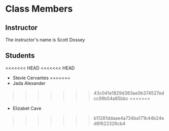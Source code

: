 # Class Members

## Instructor

The instructor's name is Scott Dossey

## Students

<<<<<<< HEAD
<<<<<<< HEAD
* Stevie Cervantes
=======
* Jada Alexander
>>>>>>> 43c041e1829d383ae0b374527edcc99b54a85bbc
=======
* Elizabet Cave
>>>>>>> b11281ddaae4a734ba171b44b24ed6f622326cb4
